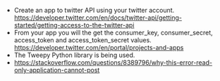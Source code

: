 - Create an app to twitter API using your twitter account.
https://developer.twitter.com/en/docs/twitter-api/getting-started/getting-access-to-the-twitter-api
- From your app you will the get the consumer_key, consumer_secret, access_token and access_token_secret values.
https://developer.twitter.com/en/portal/projects-and-apps
- The Tweepy Python library is being used.
- https://stackoverflow.com/questions/8389796/why-this-error-read-only-application-cannot-post